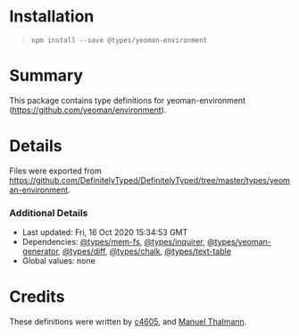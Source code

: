 # Installation
> `npm install --save @types/yeoman-environment`

# Summary
This package contains type definitions for yeoman-environment (https://github.com/yeoman/environment).

# Details
Files were exported from https://github.com/DefinitelyTyped/DefinitelyTyped/tree/master/types/yeoman-environment.

### Additional Details
 * Last updated: Fri, 16 Oct 2020 15:34:53 GMT
 * Dependencies: [@types/mem-fs](https://npmjs.com/package/@types/mem-fs), [@types/inquirer](https://npmjs.com/package/@types/inquirer), [@types/yeoman-generator](https://npmjs.com/package/@types/yeoman-generator), [@types/diff](https://npmjs.com/package/@types/diff), [@types/chalk](https://npmjs.com/package/@types/chalk), [@types/text-table](https://npmjs.com/package/@types/text-table)
 * Global values: none

# Credits
These definitions were written by [c4605](https://github.com/bolasblack), and [Manuel Thalmann](https://github.com/manuth).
